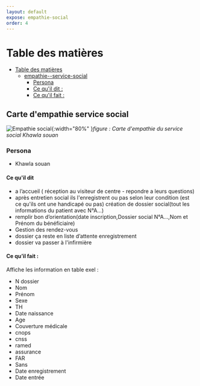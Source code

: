 ```yaml
---
layout: default
expose: empathie-social
order: 4
---
```

# Table des matières
- [Table des matières](#table-des-matières)
  - [empathie--service-social](#empathie--service-social)
    - [Persona](#persona)
    - [Ce qu'il dit :](#ce-quil-dit)
    - [Ce qu'il fait :](#ce-quil-fait-)
<!-- new slide -->
## Carte d'empathie service social 
![Empathie social](/besoin/empathie-social/images/carte-empathie-service-social.png){:width="80%" }*figure : Carte d'empathie du service social Khawla souan*

<!-- note -->
### Persona

- Khawla souan

#### Ce qu'il dit 
- a  l’accueil ( réception au visiteur de centre - repondre a leurs questions)
- après entretien social ils l'enregistrent ou pas  selon leur condition (est ce qu'ils ont une handicapé ou pas) création de dossier social(tout les informations du patient avec N°A…) 
- remplir bon d’orientation(date inscription,Dossier social N°A…,Nom et Prénom du bénéficiaire)
- Gestion des rendez-vous
- dossier ça reste en liste d’attente enregistrement
- dossier va passer à l'infirmière

#### Ce qu’il fait :
Affiche les information en table exel :
- N dossier
- Nom
- Prénom
- Sexe
- TH
- Date naissance
- Age
- Couverture médicale
- cnops
- cnss
- ramed
- assurance
- FAR
- Sans
- Date enregistrement
- Date entrée
